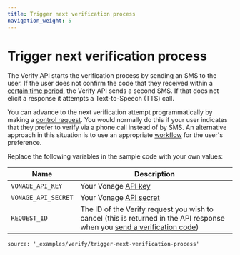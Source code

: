 ```yaml
---
title: Trigger next verification process
navigation_weight: 5
---
```


# Trigger next verification process

The Verify API starts the verification process by sending an SMS to the user. If the user does not confirm the code that they received within a [certain time period](/verify/guides/verification-events), the Verify API sends a second SMS. If that does not elicit a response it attempts a Text-to-Speech (TTS) call.

You can advance to the next verification attempt programmatically by making a [control request](/api/verify#verify-control). You would normally do this if your user indicates that they prefer to verify via a phone call instead of by SMS. An alternative approach in this situation is to use an appropriate [workflow](/verify/guides/workflows-and-events) for the user's preference.

Replace the following variables in the sample code with your own values:

Name | Description
--|--
`VONAGE_API_KEY` | Your Vonage [API key](https://developer.nexmo.com/concepts/guides/authentication#api-key-and-secret)
`VONAGE_API_SECRET` | Your Vonage [API secret](https://developer.nexmo.com/concepts/guides/authentication#api-key-and-secret)
`REQUEST_ID` | The ID of the Verify request you wish to cancel (this is returned in the API response when you [send a verification code](/verify/code-snippets/send-verify-request))

```code_snippets
source: '_examples/verify/trigger-next-verification-process'
```
